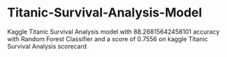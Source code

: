 # Titanic-Survival-Analysis-Model
Kaggle Titanic Survival Analysis model with 88.26815642458101 accuracy with Random Forest Classifier and a score of 0.7556 on kaggle  Titanic Survival Analysis scorecard
